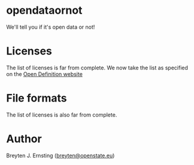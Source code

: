 # opendataornot
We'll tell you if it's open data or not!

# Licenses

The list of licenses is far from complete. We now take the list as specified on the [Open Definition website](http://opendefinition.org/licenses/)

# File formats

The list of licenses is also far from complete.

# Author

Breyten J. Ernsting (breyten@openstate.eu)
